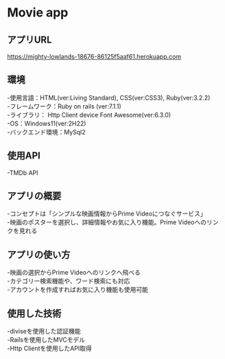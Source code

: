 # Movie app

## アプリURL
https://mighty-lowlands-18676-86125f5aaf61.herokuapp.com

## 環境
-使用言語：HTML(ver:Living Standard), CSS(ver:CSS3), Ruby(ver:3.2.2)<br>
-フレームワーク：Ruby on rails (ver:7.1.1)<br>
-ライブラリ： Http Client device Font Awesome(ver:6.3.0)<br>
-OS：Windows11(ver:2H22)<br>
-バックエンド環境：MySql2<br>

## 使用API
-TMDb API

## アプリの概要
-コンセプトは「シンプルな映画情報からPrime Videoにつなぐサービス」<br>
-映画のポスターを選択し、詳細情報やお気に入り機能。Prime Videoへのリンクを見れる<br>

## アプリの使い方
-映画の選択からPrime Videoへのリンクへ飛べる<br>
-カテゴリー検索機能や、ワード検索にも対応<br>
-アカウントを作成すればお気に入り機能も使用可能<br>


## 使用した技術
-diviseを使用した認証機能<br>
-Railsを使用したMVCモデル<br>
-Http Clientを使用したAPI取得<br>



